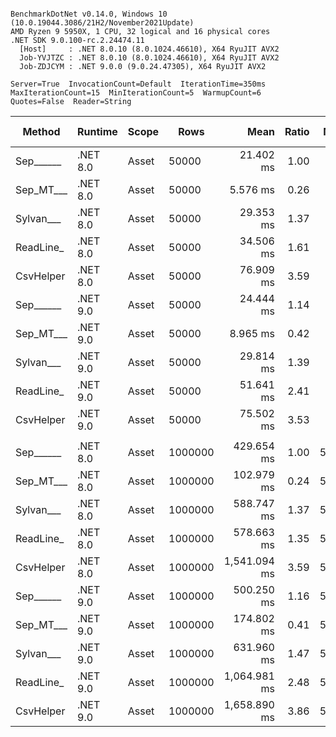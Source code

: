 ```

BenchmarkDotNet v0.14.0, Windows 10 (10.0.19044.3086/21H2/November2021Update)
AMD Ryzen 9 5950X, 1 CPU, 32 logical and 16 physical cores
.NET SDK 9.0.100-rc.2.24474.11
  [Host]     : .NET 8.0.10 (8.0.1024.46610), X64 RyuJIT AVX2
  Job-YVJTZC : .NET 8.0.10 (8.0.1024.46610), X64 RyuJIT AVX2
  Job-ZDJCYM : .NET 9.0.0 (9.0.24.47305), X64 RyuJIT AVX2

Server=True  InvocationCount=Default  IterationTime=350ms  
MaxIterationCount=15  MinIterationCount=5  WarmupCount=6  
Quotes=False  Reader=String  

```
| Method    | Runtime  | Scope | Rows    | Mean         | Ratio | MB  | MB/s   | ns/row | Allocated    | Alloc Ratio |
|---------- |--------- |------ |-------- |-------------:|------:|----:|-------:|-------:|-------------:|------------:|
| Sep______ | .NET 8.0 | Asset | 50000   |    21.402 ms |  1.00 |  29 | 1363.5 |  428.0 |   14133102 B |        1.00 |
| Sep_MT___ | .NET 8.0 | Asset | 50000   |     5.576 ms |  0.26 |  29 | 5233.7 |  111.5 |   14308501 B |        1.01 |
| Sylvan___ | .NET 8.0 | Asset | 50000   |    29.353 ms |  1.37 |  29 |  994.2 |  587.1 |   14296807 B |        1.01 |
| ReadLine_ | .NET 8.0 | Asset | 50000   |    34.506 ms |  1.61 |  29 |  845.7 |  690.1 |  104583817 B |        7.40 |
| CsvHelper | .NET 8.0 | Asset | 50000   |    76.909 ms |  3.59 |  29 |  379.4 | 1538.2 |   14305396 B |        1.01 |
| Sep______ | .NET 9.0 | Asset | 50000   |    24.444 ms |  1.14 |  29 | 1193.8 |  488.9 |   14133077 B |        1.00 |
| Sep_MT___ | .NET 9.0 | Asset | 50000   |     8.965 ms |  0.42 |  29 | 3255.0 |  179.3 |   14310332 B |        1.01 |
| Sylvan___ | .NET 9.0 | Asset | 50000   |    29.814 ms |  1.39 |  29 |  978.8 |  596.3 |            - |        0.00 |
| ReadLine_ | .NET 9.0 | Asset | 50000   |    51.641 ms |  2.41 |  29 |  565.1 | 1032.8 |  104583864 B |        7.40 |
| CsvHelper | .NET 9.0 | Asset | 50000   |    75.502 ms |  3.53 |  29 |  386.5 | 1510.0 |            - |        0.00 |
|           |          |       |         |              |       |     |        |        |              |             |
| Sep______ | .NET 8.0 | Asset | 1000000 |   429.654 ms |  1.00 | 583 | 1358.7 |  429.7 |  273063216 B |        1.00 |
| Sep_MT___ | .NET 8.0 | Asset | 1000000 |   102.979 ms |  0.24 | 583 | 5668.9 |  103.0 |  274049328 B |        1.00 |
| Sylvan___ | .NET 8.0 | Asset | 1000000 |   588.747 ms |  1.37 | 583 |  991.6 |  588.7 |  273226088 B |        1.00 |
| ReadLine_ | .NET 8.0 | Asset | 1000000 |   578.663 ms |  1.35 | 583 | 1008.8 |  578.7 | 2087762184 B |        7.65 |
| CsvHelper | .NET 8.0 | Asset | 1000000 | 1,541.094 ms |  3.59 | 583 |  378.8 | 1541.1 |  273234432 B |        1.00 |
| Sep______ | .NET 9.0 | Asset | 1000000 |   500.250 ms |  1.16 | 583 | 1167.0 |  500.3 |  273062592 B |        1.00 |
| Sep_MT___ | .NET 9.0 | Asset | 1000000 |   174.802 ms |  0.41 | 583 | 3339.7 |  174.8 |  273973628 B |        1.00 |
| Sylvan___ | .NET 9.0 | Asset | 1000000 |   631.960 ms |  1.47 | 583 |  923.8 |  632.0 |  273225752 B |        1.00 |
| ReadLine_ | .NET 9.0 | Asset | 1000000 | 1,064.981 ms |  2.48 | 583 |  548.2 | 1065.0 | 2087764680 B |        7.65 |
| CsvHelper | .NET 9.0 | Asset | 1000000 | 1,658.890 ms |  3.86 | 583 |  351.9 | 1658.9 |  273234104 B |        1.00 |
